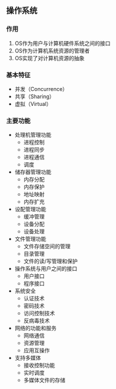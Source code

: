 ## 操作系统

### 作用

1. OS作为用户与计算机硬件系统之间的接口
2. OS作为计算机系统资源的管理者
3. OS实现了对计算机资源的抽象

### 基本特征

* 并发（Concurrence）
*  共享（Sharing）
* 虚拟（Virtual）

### 主要功能

* 处理机管理功能
  * 进程控制
  * 进程同步
  * 进程通信
  * 调度
* 储存器管理功能
  * 内存分配
  * 内存保护
  * 地址映射
  * 内存扩充
* 设配管理功能
  * 缓冲管理
  * 设备分配
  * 设备处理
* 文件管理功能
  * 文件存储空间的管理
  * 目录管理
  * 文件的读/写管理和保护
* 操作系统与用户之间的接口
  * 用户接口
  * 程序接口
* 系统安全
  * 认证技术
  * 密码技术
  * 访问控制技术
  * 反病毒技术
* 网络的功能和服务
  * 网络通信
  * 资源管理
  * 应用互操作
* 支持多媒体
  * 接收控制功能
  * 实时调度
  * 多媒体文件的存储



